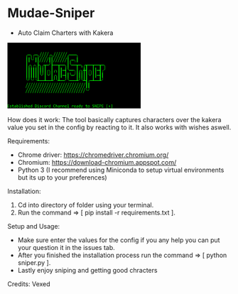 # Mudae-Sniper
- Auto Claim Charters with Kakera

<img src="./mudaedesc.png" width="300">

How does it work:
The tool basically captures characters over the kakera value you set in the config by reacting to it.
It also works with wishes aswell.

Requirements:
- Chrome driver: https://chromedriver.chromium.org/
- Chromium: https://download-chromium.appspot.com/
- Python 3 (I recommend using Miniconda to setup virtual environments but its up to your preferences)

Installation:
1.	Cd into directory of folder using your terminal.
2.	Run the command => [ pip install -r requirements.txt ].

Setup and Usage:
- Make sure enter the values for the config if you any help you can put your question it in the issues tab.
- After you finished the installation process run the command => [ python sniper.py ].
- Lastly enjoy sniping and getting good chracters

Credits: Vexed
